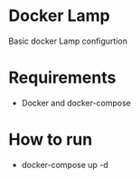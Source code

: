 # Docker Lamp
Basic docker Lamp configurtion

# Requirements

- Docker and docker-compose

# How to run

- docker-compose up -d
